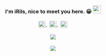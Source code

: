 

<h3 align="center">I'm iRils, nice to meet you here. 😀
 <img src="https://media.giphy.com/media/hvRJCLFzcasrR4ia7z/giphy.gif" width="25px">
<br><br>
<a href="mailto:irils@qq.com" align="center">
  <img align="center" alt="Email me." width="22px" src="https://cdn.jsdelivr.net/gh/edent/SuperTinyIcons/images/svg/email.svg" />
</a>&nbsp;
<a href="https://wpa.qq.com/msgrd?v=3&uin=80360650&site=qq&menu=yes" align="center">
  <img align="center" alt="My QQ Group, for Chinese visitors" width="22px" src="https://cdn.jsdelivr.net/gh/edent/SuperTinyIcons/images/svg/qq.svg" />
</a>&nbsp;
<a href="https://twitter.com/irils__s" align="center">
  <img align="center" alt="Eltrac on Twitter" width="22px" src="https://cdn.jsdelivr.net/gh/edent/SuperTinyIcons/images/svg/twitter.svg" />
</a>
<br><br>
<a href="https://www.rz.sb" align="center"><img align="center" src="https://img.shields.io/badge/Blog-rz.sb-yellow"></a>
  <br><br>
<img align="center" src="https://github-readme-stats.vercel.app/api?username=irozhi&count_private=true&show_icons=true" />
<br><br>
</h3>

